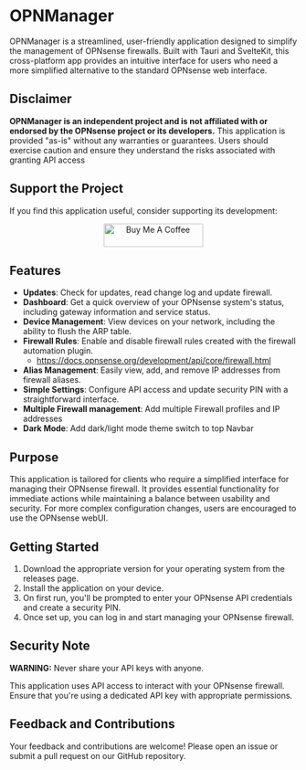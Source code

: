 # OPNManager

OPNManager is a streamlined, user-friendly application designed to simplify the management of OPNsense firewalls. Built with Tauri and SvelteKit, this cross-platform app provides an intuitive interface for users who need a more simplified alternative to the standard OPNsense web interface.

## Disclaimer

**OPNManager is an independent project and is not affiliated with or endorsed by the OPNsense project or its developers.** This application is provided "as-is" without any warranties or guarantees. Users should exercise caution and ensure they understand the risks associated with granting API access

## Support the Project

If you find this application useful, consider supporting its development:

<div style="text-align: center;">
    <a href="https://www.buymeacoffee.com/swingline" target="_blank">
        <img src="https://cdn.buymeacoffee.com/buttons/default-orange.png" alt="Buy Me A Coffee" height="41" width="174">
    </a>
</div>

## Features

- **Updates**: Check for updates, read change log and update firewall.
- **Dashboard**: Get a quick overview of your OPNsense system's status, including gateway information and service status.
- **Device Management**: View devices on your network, including the ability to flush the ARP table.
- **Firewall Rules**: Enable and disable firewall rules created with the firewall automation plugin.
    - https://docs.opnsense.org/development/api/core/firewall.html
- **Alias Management**: Easily view, add, and remove IP addresses from firewall aliases.
- **Simple Settings**: Configure API access and update security PIN with a straightforward interface.
- **Multiple Firewall management**: Add multiple Firewall profiles and IP addresses
- **Dark Mode**: Add dark/light mode theme switch to top Navbar

## Purpose

This application is tailored for clients who require a simplified interface for managing their OPNsense firewall. It provides essential functionality for immediate actions while maintaining a balance between usability and security. For more complex configuration changes, users are encouraged to use the OPNsense webUI.

## Getting Started

1. Download the appropriate version for your operating system from the releases page.
2. Install the application on your device.
3. On first run, you'll be prompted to enter your OPNsense API credentials and create a security PIN.
4. Once set up, you can log in and start managing your OPNsense firewall.

## Security Note

**WARNING:** Never share your API keys with anyone.

This application uses API access to interact with your OPNsense firewall. Ensure that you're using a dedicated API key with appropriate permissions.

## Feedback and Contributions

Your feedback and contributions are welcome! Please open an issue or submit a pull request on our GitHub repository.


